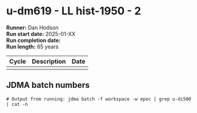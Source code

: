 # u-dm619 - LL hist-1950 - 2

**Runner:** Dan Hodson  
**Run start date:** 2025-01-XX  
**Run completion date:**   
**Run length:** 65 years  

| Cycle | Description | Date |
| --- | --- | --- |
| | | |


## JDMA batch numbers
```
# Output from running: jdma batch -f workspace -w epoc | grep u-di500 | cat -n
```
